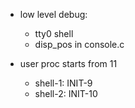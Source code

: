 - low level debug:
  - tty0 shell
  - disp_pos in console.c

- user proc starts from 11
  - shell-1: INIT-9
  - shell-2: INIT-10
